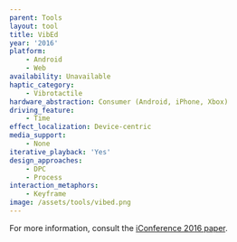 ```yaml
---
parent: Tools
layout: tool
title: VibEd
year: '2016'
platform:
    - Android
    - Web
availability: Unavailable
haptic_category:
    - Vibrotactile
hardware_abstraction: Consumer (Android, iPhone, Xbox)
driving_feature:
    - Time
effect_localization: Device-centric
media_support:
    - None
iterative_playback: 'Yes'
design_approaches:
    - DPC
    - Process
interaction_metaphors:
    - Keyframe
image: /assets/tools/vibed.png
---
```

For more information, consult the [iConference 2016 paper](http://urn.kb.se/resolve?urn=urn:nbn:se:liu:diva-126658).
